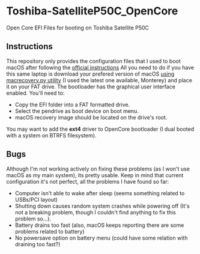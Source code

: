 # Toshiba-SatelliteP50C_OpenCore
Open Core EFI Files for booting on Toshiba Satellite P50C

## Instructions
This repository only provides the configuration files that I used to boot macOS after following the <a href="https://dortania.github.io/OpenCore-Install-Guide/">official instructions</a>
All you need to do if you have this same laptop is download your prefered version of macOS <a href="https://github.com/acidanthera/OpenCorePkg/blob/master/Utilities/macrecovery/macrecovery.py">using macrecovery.py utility</a> (I used the latest one available, Monterey) and place it on your FAT drive. 
The bootloader has the graphical user interface enabled.
You'll need to:

- Copy the EFI folder into a FAT formatted drive.
- Select the pendrive as boot device on boot menu.
- macOS recovery image should be located on the drive's root.

You may want to add the <b>ext4</b> driver to OpenCore bootloader (I dual booted with a system on BTRFS filesystem).

## Bugs
Although I'm not working actively on fixing these problems (as I won't use macOS as my main system), its pretty usable. Keep in mind that current configuration it's not perfect, all the problems I have found so far:

- Computer isn't able to wake after sleep (seems something related to USBs/PCI layout)
- Shutting down causes random system crashes while powering off (It's not a breaking problem, though I couldn't find anything to fix this problem so...).
- Battery drains too fast (also, macOS keeps reporting there are some problems related to battery)
- No powersave option on battery menu (could have some relation with draining too fast?)

